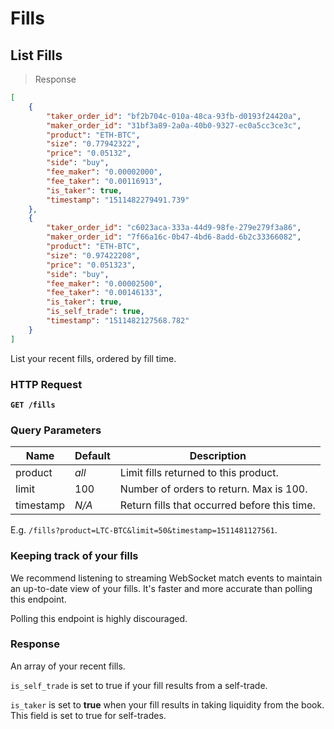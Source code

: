 # Fills

## List Fills

> Response

```json
[
    { 
        "taker_order_id": "bf2b704c-010a-48ca-93fb-d0193f24420a",
        "maker_order_id": "31bf3a89-2a0a-40b0-9327-ec0a5cc3ce3c",
        "product": "ETH-BTC",
        "size": "0.77942322",
        "price": "0.05132",
        "side": "buy",
        "fee_maker": "0.00002000",
        "fee_taker": "0.00116913",
        "is_taker": true,
        "timestamp": "1511482279491.739"
    },
    {
        "taker_order_id": "c6023aca-333a-44d9-98fe-279e279f3a86",
        "maker_order_id": "7f66a16c-0b47-4bd6-8add-6b2c33366082",
        "product": "ETH-BTC",
        "size": "0.97422208",
        "price": "0.051323",
        "side": "buy",
        "fee_maker": "0.00002500",
        "fee_taker": "0.00146133",
        "is_taker": true,
        "is_self_trade": true,
        "timestamp": "1511482127568.782"
    }
]
```

List your recent fills, ordered by fill time.

### HTTP Request

**`GET /fills`**

### Query Parameters

Name | Default | Description
---------- | ---- | -------
product | *all* | Limit fills returned to this product.
limit | 100 | Number of orders to return. Max is 100.
timestamp | *N/A* | Return fills that occurred before this time.

E.g. `/fills?product=LTC-BTC&limit=50&timestamp=1511481127561`.

### Keeping track of your fills

We recommend listening to streaming WebSocket match events to maintain an up-to-date view of your fills. It's faster and more accurate than polling this endpoint.

Polling this endpoint is highly discouraged.


### Response

An array of your recent fills.

`is_self_trade` is set to true if your fill results from a self-trade.

`is_taker` is set to **true** when your fill results in taking liquidity from the book. This field is set to true for self-trades.
